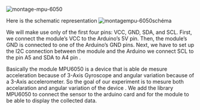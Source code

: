 
![montage-mpu-6050](https://user-images.githubusercontent.com/48890122/69488622-25b38400-0e6c-11ea-9e0d-bc091c370f76.png)

Here is the schematic representation 
![montagempu-6050schéma](https://user-images.githubusercontent.com/48890122/69488614-15030e00-0e6c-11ea-9697-5e55eb2f3e90.png)


We will make use only of the first four pins: VCC, GND, SDA, and SCL. First, we connect the module’s VCC to the Arduino’s 5V pin. Then, the module’s GND is connected to one of the Arduino’s GND pins. 
Next, we have to set up the I2C connection between the module and the Arduino we connect SCL to the pin A5 and SDA to A4 pin . 

Basically the module MPU6050 is a device that is able de mesure acceleration because of  3-Axis Gyroscope   and angular variation because of a 3-Axis accelerometer. So the goal of our experiment is to mesure both accelaration and angular variation of the device . We add the library  MPU6050  to connect the sensor to the arduino card and for the module to be able to display the collected data. 




